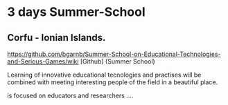 # 3 days Summer-School 
## Corfu - Ionian Islands. 

https://github.com/bgarnb/Summer-School-on-Educational-Technologies-and-Serious-Games/wiki [Github] (Summer School)
   
   Learning of innovative educational tecnologies and practises will be combined with meeting interesting people of the field in a beautiful place. 
   
   is focused on educators and researchers ....
   
   
